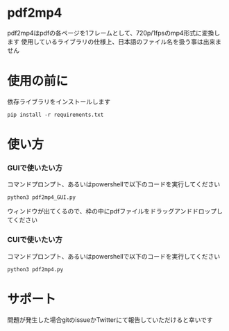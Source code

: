 # pdf2mp4  
pdf2mp4はpdfの各ページを1フレームとして、720p/1fpsのmp4形式に変換します 
使用しているライブラリの仕様上、日本語のファイル名を扱う事は出来ません
  
# 使用の前に  
依存ライブラリをインストールします  

```
pip install -r requirements.txt  
```

# 使い方  
### GUIで使いたい方
コマンドプロンプト、あるいはpowershellで以下のコードを実行してください  

```
python3 pdf2mp4_GUI.py  
```
  
ウィンドウが出てくるので、枠の中にpdfファイルをドラッグアンドドロップしてください  
  
### CUIで使いたい方  
コマンドプロンプト、あるいはpowershellで以下のコードを実行してください  

```
python3 pdf2mp4.py  
```
  
# サポート  
問題が発生した場合gitのissueかTwitterにて報告していただけると幸いです
